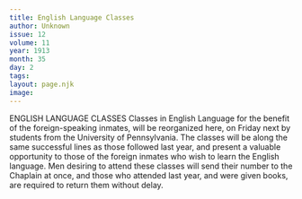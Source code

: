 ```yaml
---
title: English Language Classes
author: Unknown
issue: 12
volume: 11
year: 1913
month: 35
day: 2
tags:
layout: page.njk
image:
---
```

ENGLISH LANGUAGE CLASSES    Classes in English Language for the benefit of the foreign-speaking inmates, will be reorganized here, on Friday next by students from the University of Pennsylvania. The classes will be along the same successful lines as those followed last year, and present a valuable opportunity to those of the foreign inmates who wish to learn the English language. Men desiring to attend these classes will send their number to the Chaplain at once, and those who attended last year, and were given books, are required to return them without delay.




